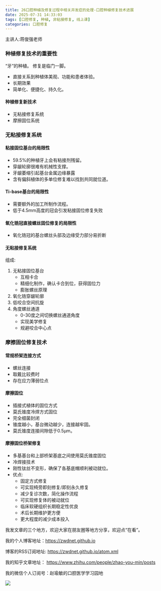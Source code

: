 ```yaml
---
title: 26口腔种植及修复过程中相关并发症的处理-口腔种植修复技术进展
date: 2025-07-31 14:33:03
tags: [口腔修复, 种植, 非粘接修复, 线上课]
categories: 口腔修复
---
```

主讲人:蒋俊强老师
### 种植修复技术的重要性
“牙”的种植。
修复是临门一脚。
- 直接关系到种植体美观、功能和患者体验。
- 长期效果
- 简单化、便捷化、持久化。
#### 种植修复新技术
- 无粘接修复系统
- 摩擦固位系统
### 无粘接修复系统
#### 粘接固位基台的局限性
- 59.5%的种植牙上会有粘接剂残留。
- 穿龈轮廓很难有机械性支撑。
- 牙龈萎缩引起基台金属边缘暴露
- 含有偏斜植体的多单位修复难以找到共同就位道。
#### Ti-base基台的局限性
- 需要额外的加工所制作流程。
- 低于4.5mm高度的冠会引发粘接固位修复失败
#### 氧化锆冠直接螺丝固位修复的局限性
- 氧化锆冠的基台螺丝头部及边缘受力部分易折断
#### 无粘接修复系统
组成:
1. 无粘接固位基台
    - 互相卡合
    - 精细化制作，确认卡合到位，获得固位力
    - 膨胀螺丝原理
2. 氧化锆穿龈轮廓
3. 低咬合空间抗旋
4. 角度螺丝通道
    - 0-30度之间切换螺丝通道角度
    - 实现美学修复
    - 规避咬合中心点
### 摩擦固位修复技术
#### 常规桥架连接方式
- 螺丝连接
- 取戴比较费时
- 存在应力薄弱位点
#### 摩擦固位
- 插接式植体的固位方式
- 莫氏锥度冷焊方式固位
- 完全细菌封闭
- 锥度越小，基台微动越少，连接越牢固。
- 莫氏锥度连接间隙低于0.5μm。
#### 摩擦固位桥架修复
- 多基基台和上部桥架基底之间使用莫氏锥度固位
- 冷焊接技术
- 刚性钛丝不变形，确保了各基底帽顺利被动就位。
- 优点:
    - 固定方式修复
    - 可实现椅旁即刻修复/即刻永久修复
    - 减少复诊次数，简化操作流程
    - 可实现修复体的被动就位
    - 临床软硬组织长期稳定性优良
    - 术后长期维护更方便
    - 更大程度的减少成本投入




我发文章的三个地方，欢迎大家在朋友圈等地方分享，欢迎点“在看”。

我的个人博客地址：https://zwdnet.github.io

博客的RSS订阅地址: https://zwdnet.github.io/atom.xml

我的知乎文章地址： https://www.zhihu.com/people/zhao-you-min/posts

我的微信个人订阅号：赵瑜敏的口腔医学学习园地

![](https://zymblog-1258069789.cos.ap-chengdu.myqcloud.com/other/wx.jpg)

